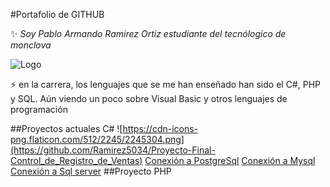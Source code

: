 #Portafolio de GITHUB 


:sparkles: _Soy Pablo Armando Ramirez Ortiz estudiante del tecnólogico de monclova_

![Logo](https://encrypted-tbn0.gstatic.com/images?q=tbn:ANd9GcTu-QMOHLu3qg98Ojrfm2HYzbVzDBGzMpbun1omw5UcT0fEbBuAAjwZ8OI2a5IjvQjGKD4&usqp=CAU)

:zap: en la carrera, los lenguajes que se me han enseñado han sido el C#, PHP y SQL. Aún viendo un poco sobre Visual Basic y otros lenguajes de programación

##Proyectos actuales C#
![https://cdn-icons-png.flaticon.com/512/2245/2245304.png](https://github.com/Ramirez5034/Proyecto-Final-Control_de_Registro_de_Ventas)
[Conexión a PostgreSql](https://github.com/Ramirez5034/PruebaPostgresql)
[Conexión a Mysql](https://github.com/Ramirez5034/ConexionMysql)
[Conexión a Sql server](https://github.com/Ramirez5034/ConexionSql)
##Proyecto PHP




